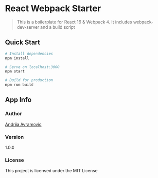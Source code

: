 # React Webpack Starter
> This is a boilerplate for React 16 & Webpack 4. It includes webpack-dev-server and a build script

## Quick Start

``` bash
# Install dependencies
npm install

# Serve on localhost:3000
npm start

# Build for production
npm run build
```

## App Info

### Author

[Andrija Avramovic](http://avramovicandrija.com/)

### Version

1.0.0

### License

This project is licensed under the MIT License
